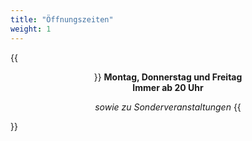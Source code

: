 ```yaml
---
title: "Öffnungszeiten"
weight: 1
---
```


{{<center>}}
**Montag, Donnerstag und Freitag**\
**Immer ab 20 Uhr**


*sowie zu Sonderveranstaltungen*
{{</center>}}